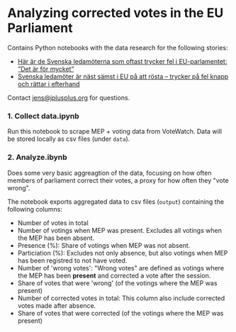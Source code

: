 # Analyzing corrected votes in the EU Parliament

Contains Python notebooks with the data research for the following stories:

- [Här är de Svenska ledamöterna som oftast trycker fel i EU-parlamentet: ”Det är för mycket”](https://emanuelkarlsten.se/04/ledamoterna-som-oftast-trycker-fel-i-eu-parlamentet-det-ar-ju-for-mycket/?fbclid=IwAR14dtF36EA9gyEYtAUd9wylcqGi_W0sL2SfxbLh5gTlbgdEWqlS2EvIDLo)
- [Svenska ledamöter är näst sämst i EU på att rösta – trycker på fel knapp och rättar i efterhand](https://emanuelkarlsten.se/04/svenska-ledamoter-ar-nast-samst-i-eu-pa-att-trycka-pa-ratt-knapp-vid-votering/)

Contact jens@jplusplus.org for questions.

### 1. Collect data.ipynb

Run this notebook to scrape MEP + voting data from VoteWatch. Data will be stored locally as csv files (under `data`).

### 2. Analyze.ibynb

Does some very basic aggreagtion of the data, focusing on how often members of parliament correct their votes, a proxy for how often they "vote wrong".

The notebook exports aggregated data to csv files (`output`) containing the following columns:

- Number of votes in total
- Number of votings when MEP was present. Excludes all votings when the MEP has been absent.
- Presence (%): Share of votings when MEP was not absent.
- Particiation (%): Excludes not only absence, but also votings when MEP has been registred to not have voted.
- Number of 'wrong votes': "Wrong votes" are defined as votings where the MEP has been **present** and corrected a vote after the session.
- Share of votes that were 'wrong' (of the votings where the MEP was present)
- Number of corrected votes in total: This column also include corrected votes made after absence.
- Share of votes that were corrected (of the votings where the MEP was present)

